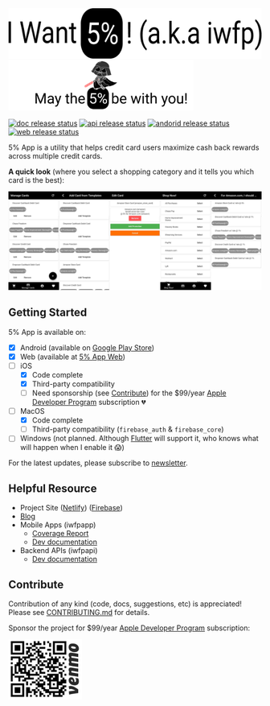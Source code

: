 <img alt="I want 5%! (a.k.a iwfp)" src="https://raw.githubusercontent.com/tianhaoz95/iwfp/master/assets/readme_banner.png" height=100 />

<img alt="may the 5% be with you" src="https://raw.githubusercontent.com/tianhaoz95/iwfp/master/assets/footer.png" height=100 />

[![doc release status](https://github.com/tianhaoz95/iwfp/workflows/doc%20release/badge.svg)](https://github.com/tianhaoz95/iwfp/actions)
[![api release status](https://github.com/tianhaoz95/iwfp/workflows/api%20release/badge.svg)](https://github.com/tianhaoz95/iwfp/actions)
[![andorid release status](https://github.com/tianhaoz95/iwfp/workflows/android%20release/badge.svg)](https://github.com/tianhaoz95/iwfp/actions)
[![web release status](https://github.com/tianhaoz95/iwfp/workflows/web%20release/badge.svg)](https://github.com/tianhaoz95/iwfp/actions)

5% App is a utility that helps credit card users maximize cash back rewards across multiple credit cards.

**A quick look** (where you select a shopping category and it tells you which card is the best):

![App Screenshots](./assets/app_screenshots.png)

## Getting Started

5% App is available on:
- [x] Android (available on [Google Play Store](https://play.google.com/store/apps/details?id=com.jacksonz.iwfpapp&hl=en_US))
- [x] Web (available at [5% App Web](https://iwfpapp.web.app))
- [ ] iOS
  - [x] Code complete
  - [x] Third-party compatibility
  - [ ] Need sponsorship (see [Contribute](#contribute)) for the $99/year [Apple Developer Program](https://developer.apple.com/support/compare-memberships/) subscription :broken_heart:
- [ ] MacOS
  - [x] Code complete
  - [ ] Third-party compatibility (`firebase_auth` & `firebase_core`)
- [ ] Windows (not planned. Although [Flutter](https://flutter.dev/) will support it, who knows what will happen when I enable it :scream:)

For the latest updates, please subscribe to [newsletter](https://jacksonz.substack.com).

## Helpful Resource

* Project Site ([Netlify](https://iwfp.netlify.com/)) ([Firebase](https://iwfp-project.web.app/))
* [Blog](https://medium.com/i-want-5)
* Mobile Apps (iwfpapp)
  * [Coverage Report](https://iwfp.github.io/iwfpapp-coverage-report/)
  * [Dev documentation](https://iwfp.github.io/iwfpapp-doc/)
* Backend APIs (iwfpapi)
  * [Dev documentation](https://iwfp.github.io/iwfpapi-doc/)

## Contribute

Contribution of any kind (code, docs, suggestions, etc) is appreciated! Please see [CONTRIBUTING.md](./CONTRIBUTING.md) for details.

Sponsor the project for $99/year [Apple Developer Program](https://developer.apple.com/support/compare-memberships/) subscription:

<img height="120px" src="assets/venmo.jpg" />
